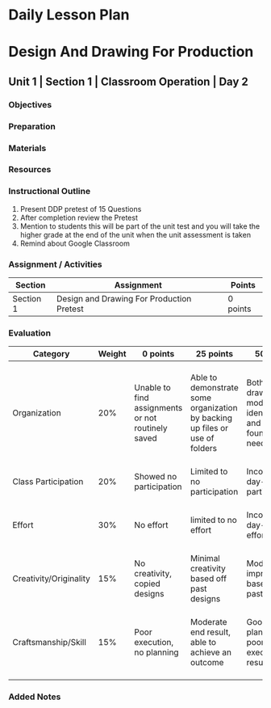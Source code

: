 # Daily Lesson Plan

# Design And Drawing For Production

## Unit 1 | Section 1 | Classroom Operation | Day 2

### Objectives

### Preparation

### Materials

### Resources

### Instructional Outline

1. Present DDP pretest of 15 Questions
2. After completion review the Pretest
3. Mention to students this will be part of the unit test and you will take the higher grade at the end of the unit when the unit assessment is taken
4. Remind about Google Classroom

### Assignment / Activities

| Section  | Assignment | Points |
| ------------- | ------------- | ------------- |
| Section 1 | Design and Drawing For Production Pretest | 0 points |

### Evaluation

| Category | Weight | 0 points  | 25 points | 50 points | 75 points | 100 points |
| ------------- | ------------- | ------------- | ------------- | ------------- | ------------- | ------------- |
| Organization | 20% | Unable to find assignments or not routinely saved | Able to demonstrate some organization by backing up files or use of folders | Both drawings and models are identifiable and can be found if needed | All drawings are in a folder and models organized by folders in Google Drive | All drawings are in a folder labeled correctly and models organized by folders in Google Drive labeled correctly |
| Class Participation | 20% | Showed no participation | Limited to no participation | Inconsistent day-to-day participation | Participated only when needed  | Engaged daily and actively participated |
| Effort | 30% | No effort | limited to no effort | Inconsistent day-to-day effort | Showed effort only when needed or routinely directed | Continuous day-to-day effort with or without direction |
| Creativity/Originality | 15% | No creativity, copied designs | Minimal creativity based off past designs | Moderate improvements based off past designs | Complete overhaul of past or found designs | Completely new idea/design |
| Craftsmanship/Skill | 15% | Poor execution, no planning | Moderate end result, able to achieve an outcome | Good planning but poorly executed end result | Good planning and good end result although not what had been designed or communicated | Great planning & execution able to achieve what had been designed or communicated |

### Added Notes

